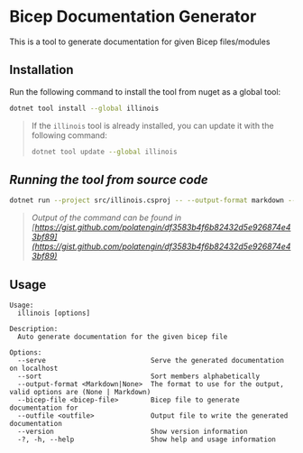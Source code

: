 # Bicep Documentation Generator

This is a tool to generate documentation for given Bicep files/modules

## Installation

Run the following command to install the tool from nuget as a global tool:

```bash
dotnet tool install --global illinois
```

> If the `illinois` tool is already installed, you can update it with the following command:
>
> ```bash
> dotnet tool update --global illinois
> ```

## _Running the tool from source code_

```bash
dotnet run --project src/illinois.csproj -- --output-format markdown --bicep-file ./sample/main.bicep --sort
```

> _Output of the command can be found in [https://gist.github.com/polatengin/df3583b4f6b82432d5e926874e43bf89](https://gist.github.com/polatengin/df3583b4f6b82432d5e926874e43bf89)_

## Usage

```text
Usage:
  illinois [options]

Description:
  Auto generate documentation for the given bicep file

Options:
  --serve                          Serve the generated documentation on localhost
  --sort                           Sort members alphabetically
  --output-format <Markdown|None>  The format to use for the output, valid options are (None | Markdown)
  --bicep-file <bicep-file>        Bicep file to generate documentation for
  --outfile <outfile>              Output file to write the generated documentation
  --version                        Show version information
  -?, -h, --help                   Show help and usage information
```
